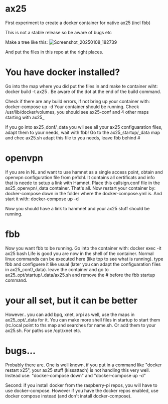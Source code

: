 # ax25
First experiment to create a docker container for native ax25 (incl fbb) 

This is not a stable release so be aware of bugs etc

Make a tree like this:
![Screenshot_20250108_182739](https://github.com/user-attachments/assets/c45af6ea-eaeb-4c70-98fa-9d2798d1cb74)

And put the files in this repo at the right places.

# You have docker installed?

Go into the map where you did put the files in and make te container wiht:
docker build -t ax25 .
Be aware of the dot at the end of the build command.

Check if there are any build errors, if not bring up your container with:
docker-compose up -d
Your container should be running. Check /usr/lib/docker/volumes, you should see ax25-conf and 4 other maps starting with ax25_

If you go into ax25_donf/_data you wil see all your ax25 configuaration files, adapt them to your needs, wait with fbb!
Go to the ax25_startup/_data map and chec ax25.sh adapt this file to you needs, leave fbb behind \#

# openvpn
If you are in NL and want to use hamnet as a single access point, obtain and openvpn configuration file from pe1chl. It contains all certificats and info that is neede to setup a link with Hamnet. Place this callsign.conf file in the ax25_openvpn/_data  container. That's all. Now restart your container by:
docker-compose down in the folder where the docker-compose.yml is. And start it with: docker-compose up -d

Now you should have a link to hanmnet and your ax25 stuff should be running.

# fbb
Now you want fbb to be running. Go into the container with:
docker exec -it ax25 bash
Life is good you are now in the shell of the container. Normal linux commands can be executed here (like top to see what is running).
type fbb and configuere it like usual (later you can adapt the configuaration files in ax25_conf/_data).
leave the container and go to ax25_opt/startup/_data/ax25.sh and remove the \# before the fbb startup command.

# your all set, but it can be better
However.. you can add bpq, xnet, xrpi as well, use the maps in ax25_opt/_data for it. You can make more shell files in startup to start them (rc.local point to ths map and searches for name.sh. Or add them to your ax25.sh. For paths use /opt/xnet etc.

# bugs...
Probably there are. One is well known, if you put in a command like "docker restart x25", your ax25 stuff (kissattach) is not handling this very well. Instead use: "docker-compose down" and "docker-compose up -d"

Second: if you install docker from the raspberry-pi repos, you will have to use docker-compose. However if you have the docker repos enabled, use docker compose instead (and don't install docker-compose).
